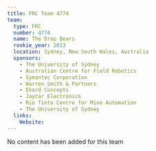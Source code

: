 ```yaml
---
title: FRC Team 4774
team:
  type: FRC
  number: 4774
  name: The Drop Bears
  rookie_year: 2013
  location: Sydney, New South Wales, Australia
  sponsors:
    - The University of Sydney
    - Australian Centre for Field Robotics
    - Symantec Corporation
    - Warren Smith & Partners
    - Ekard Concepts
    - Jaycar Electronics
    - Rio Tinto Centre for Mine Automation
    - The University of Sydney
  links:
    Website: 
---
```

No content has been added for this team